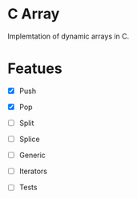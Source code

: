 # C Array

Implemtation of dynamic arrays in C. 

# Featues
- [x] Push
- [x] Pop
- [ ] Split
- [ ] Splice
- [ ] Generic
- [ ] Iterators
- [ ] Tests


